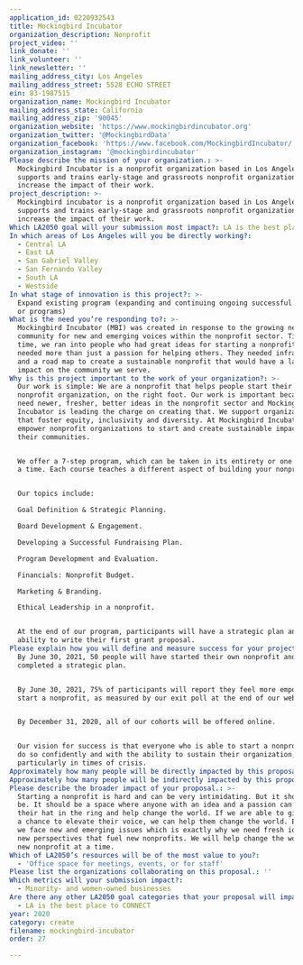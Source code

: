 ```yaml
---
application_id: 0220932543
title: Mockingbird Incubator
organization_description: Nonprofit
project_video: ''
link_donate: ''
link_volunteer: ''
link_newsletter: ''
mailing_address_city: Los Angeles
mailing_address_street: 5528 ECHO STREET
ein: 83-1987515
organization_name: Mockingbird Incubator
mailing_address_state: California
mailing_address_zip: '90045'
organization_website: 'https://www.mockingbirdincubator.org'
organization_twitter: '@MockingbirdData'
organization_facebook: 'https://www.facebook.com/MockingbirdIncubator/'
organization_instagram: '@mockingbirdincubator'
Please describe the mission of your organization.: >-
  Mockingbird Incubator is a nonprofit organization based in Los Angeles that
  supports and trains early-stage and grassroots nonprofit organizations to
  increase the impact of their work.
project_description: >-
  Mockingbird incubator is a nonprofit organization based in Los Angeles that
  supports and trains early-stage and grassroots nonprofit organizations to
  increase the impact of their work.
Which LA2050 goal will your submission most impact?: LA is the best place to CREATE
In which areas of Los Angeles will you be directly working?:
  - Central LA
  - East LA
  - San Gabriel Valley
  - San Fernando Valley
  - South LA
  - Westside
In what stage of innovation is this project?: >-
  Expand existing program (expanding and continuing ongoing successful projects
  or programs)
What is the need you’re responding to?: >-
  Mockingbird Incubator (MBI) was created in response to the growing need in our
  community for new and emerging voices within the nonprofit sector. Time after
  time, we ran into people who had great ideas for starting a nonprofit but
  needed more than just a passion for helping others. They needed infrastructure
  and a road map to create a sustainable nonprofit that would have a lasting
  impact on the community we serve. 
Why is this project important to the work of your organization?: >-
  Our work is simple: We are a nonprofit that helps people start their own
  nonprofit organization, on the right foot. Our work is important because we
  need newer, fresher, better ideas in the nonprofit sector and Mockingbird
  Incubator is leading the charge on creating that. We support organizations
  that foster equity, inclusivity and diversity. At Mockingbird Incubator, we
  empower nonprofit organizations to start and create sustainable impact in
  their communities. 


  We offer a 7-step program, which can be taken in its entirety or one class at
  a time. Each course teaches a different aspect of building your nonprofit. 


  Our topics include:

  Goal Definition & Strategic Planning.

  Board Development & Engagement.

  Developing a Successful Fundraising Plan.

  Program Development and Evaluation.

  Financials: Nonprofit Budget.

  Marketing & Branding.

  Ethical Leadership in a nonprofit.


  At the end of our program, participants will have a strategic plan and the
  ability to write their first grant proposal. 
Please explain how you will define and measure success for your project.: >-
  By June 30, 2021, 50 people will have started their own nonprofit and
  completed a strategic plan.


  By June 30, 2021, 75% of participants will report they feel more empowered to
  start a nonprofit, as measured by our exit poll at the end of our webinars. 


  By December 31, 2020, all of our cohorts will be offered online.  


  Our vision for success is that everyone who is able to start a nonprofit, may
  do so confidently and with the ability to sustain their organization,
  particularly in times of crisis. 
Approximately how many people will be directly impacted by this proposal?: '50'
Approximately how many people will be indirectly impacted by this proposal?: '1000'
Please describe the broader impact of your proposal.: >-
  Starting a nonprofit is hard and can be very intimidating. But it shouldn't
  be. It should be a space where anyone with an idea and a passion can throw
  their hat in the ring and help change the world. If we are able to give people
  a chance to elevate their voice, we can help them change the world. Every day,
  we face new and emerging issues which is exactly why we need fresh ideas and
  new perspectives that fuel new nonprofits. We will help change the world, one
  new nonprofit at a time. 
Which of LA2050’s resources will be of the most value to you?:
  - 'Office space for meetings, events, or for staff'
Please list the organizations collaborating on this proposal.: ''
Which metrics will your submission impact?:
  - Minority- and women-owned businesses
Are there any other LA2050 goal categories that your proposal will impact?:
  - LA is the best place to CONNECT
year: 2020
category: create
filename: mockingbird-incubator
order: 27

---
```

